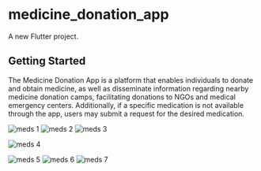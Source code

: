 

# medicine_donation_app

A new Flutter project.

## Getting Started

The Medicine Donation App is a platform that enables individuals to donate and obtain medicine, as well as disseminate information regarding nearby medicine donation camps, facilitating donations to NGOs and medical emergency centers. Additionally, if a specific medication is not available through the app, users may submit a request for the desired medication.


![meds 1](https://github.com/umer-83/medicine_donation_app/assets/100076776/017d6b6a-62c5-429e-912d-2bd8762f13d0)
![meds 2](https://github.com/umer-83/medicine_donation_app/assets/100076776/d21267d4-2635-405b-a8fb-c04c6c410406)
![meds 3](https://github.com/umer-83/medicine_donation_app/assets/100076776/da1d1474-4399-401c-959b-7526078db610)


![meds 4](https://github.com/umer-83/medicine_donation_app/assets/100076776/e46faeb7-ca3a-46e8-a614-1a30d739b5b1)

![meds 5](https://github.com/umer-83/medicine_donation_app/assets/100076776/d79e5709-6c3a-4027-b44d-573f180177c0)
![meds 6](https://github.com/umer-83/medicine_donation_app/assets/100076776/c1b67afd-dc90-49e7-8566-0e68ddfd768b)
![meds 7](https://github.com/umer-83/medicine_donation_app/assets/100076776/bcb5aada-4ead-4991-ae5c-58893022463c)
